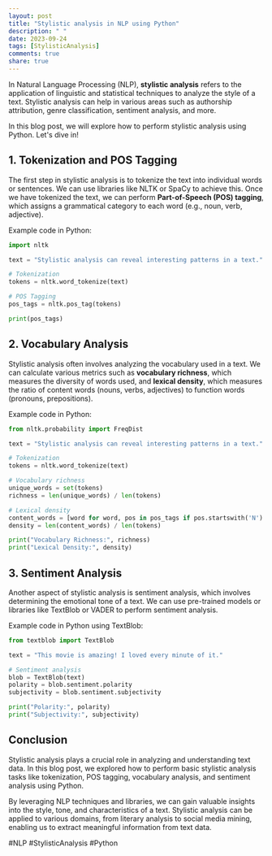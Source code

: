 ```yaml
---
layout: post
title: "Stylistic analysis in NLP using Python"
description: " "
date: 2023-09-24
tags: [StylisticAnalysis]
comments: true
share: true
---
```


In Natural Language Processing (NLP), **stylistic analysis** refers to the application of linguistic and statistical techniques to analyze the style of a text. Stylistic analysis can help in various areas such as authorship attribution, genre classification, sentiment analysis, and more.

In this blog post, we will explore how to perform stylistic analysis using Python. Let's dive in!

## 1. Tokenization and POS Tagging

The first step in stylistic analysis is to tokenize the text into individual words or sentences. We can use libraries like NLTK or SpaCy to achieve this. Once we have tokenized the text, we can perform **Part-of-Speech (POS) tagging**, which assigns a grammatical category to each word (e.g., noun, verb, adjective).

Example code in Python:

```python
import nltk

text = "Stylistic analysis can reveal interesting patterns in a text."

# Tokenization
tokens = nltk.word_tokenize(text)

# POS Tagging
pos_tags = nltk.pos_tag(tokens)

print(pos_tags)
```

## 2. Vocabulary Analysis

Stylistic analysis often involves analyzing the vocabulary used in a text. We can calculate various metrics such as **vocabulary richness**, which measures the diversity of words used, and **lexical density**, which measures the ratio of content words (nouns, verbs, adjectives) to function words (pronouns, prepositions).

Example code in Python:

```python
from nltk.probability import FreqDist

text = "Stylistic analysis can reveal interesting patterns in a text."

# Tokenization
tokens = nltk.word_tokenize(text)

# Vocabulary richness
unique_words = set(tokens)
richness = len(unique_words) / len(tokens)

# Lexical density
content_words = [word for word, pos in pos_tags if pos.startswith('N') or pos.startswith('V') or pos.startswith('J')]
density = len(content_words) / len(tokens)

print("Vocabulary Richness:", richness)
print("Lexical Density:", density)
```

## 3. Sentiment Analysis

Another aspect of stylistic analysis is sentiment analysis, which involves determining the emotional tone of a text. We can use pre-trained models or libraries like TextBlob or VADER to perform sentiment analysis.

Example code in Python using TextBlob:

```python
from textblob import TextBlob

text = "This movie is amazing! I loved every minute of it."

# Sentiment analysis
blob = TextBlob(text)
polarity = blob.sentiment.polarity
subjectivity = blob.sentiment.subjectivity

print("Polarity:", polarity)
print("Subjectivity:", subjectivity)
```

## Conclusion

Stylistic analysis plays a crucial role in analyzing and understanding text data. In this blog post, we explored how to perform basic stylistic analysis tasks like tokenization, POS tagging, vocabulary analysis, and sentiment analysis using Python.

By leveraging NLP techniques and libraries, we can gain valuable insights into the style, tone, and characteristics of a text. Stylistic analysis can be applied to various domains, from literary analysis to social media mining, enabling us to extract meaningful information from text data.

#NLP #StylisticAnalysis #Python